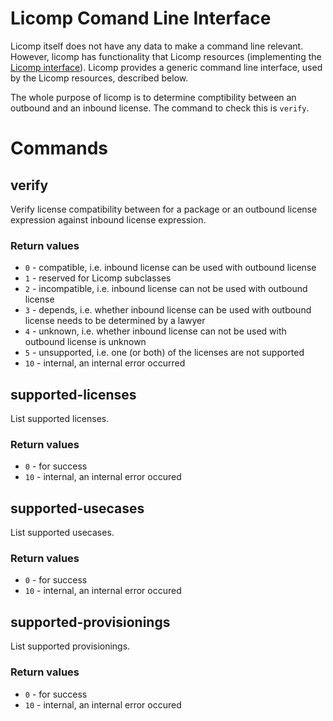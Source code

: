 # Licomp Comand Line Interface

Licomp itself does not have any data to make a command line relevant. However, licomp has functionality that Licomp resources (implementing the [Licomp interface](https://github.com/hesa/licomp/blob/main/docs/python-api.md)). Licomp provides a generic command line interface, used by the Licomp resources, described below.

The whole purpose of licomp is to determine comptibility between an outbound and an inbound license. The command to check this is `verify`.

# Commands

## verify

Verify license compatibility between for a package or an outbound license expression against inbound license expression.

### Return values

* `0` - compatible, i.e. inbound license can be used with outbound license
* `1` - reserved for Licomp subclasses
* `2` - incompatible, i.e. inbound license can not be used with outbound license
* `3` - depends, i.e. whether inbound license can be used with outbound license needs to be determined by a lawyer
* `4` - unknown, i.e. whether inbound license can not be used with outbound license is unknown
* `5` - unsupported, i.e. one (or both) of the licenses are not supported
* `10` - internal, an internal error occurred

## supported-licenses

List supported licenses.

### Return values

* `0` - for success
* `10` - internal, an internal error occured

## supported-usecases

List supported usecases.

### Return values

* `0` - for success
* `10` - internal, an internal error occured

## supported-provisionings

List supported provisionings.

### Return values

* `0` - for success
* `10` - internal, an internal error occured
